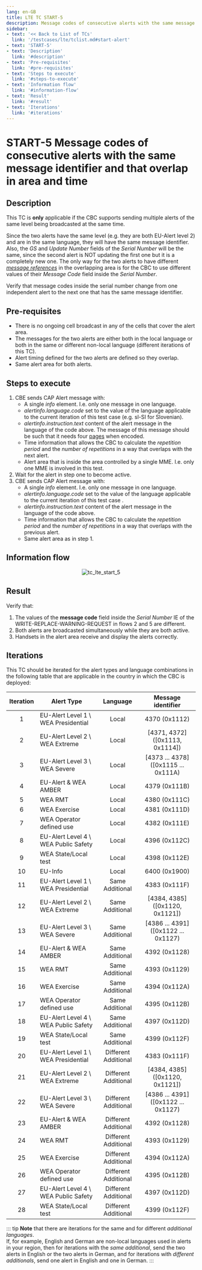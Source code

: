 ```yaml
---
lang: en-GB
title: LTE TC START-5
description: Message codes of consecutive alerts with the same message identifier. Both alerts overlap in time and geographical area.
sidebar:
- text: '<< Back to List of TCs'
  link: '/testcases/lte/tclist.md#start-alert'
- text: 'START-5'
- text: 'Description'
  link: '#description'
- text: 'Pre-requisites'
  link: '#pre-requisites'
- text: 'Steps to execute'
  link: '#steps-to-execute'
- text: 'Information flow'
  link: '#information-flow'
- text: 'Result'
  link: '#result'
- text: 'Iterations'
  link: '#iterations'
---
```


# **START-5** Message codes of consecutive alerts with the same message identifier and that overlap in area and time

## Description

This TC is **only** applicable if the CBC supports sending multiple alerts of 
the same level being broadcasted at the same time.

Since the two alerts have the same level (e.g. they are both EU-Alert level 2)
and are in the same language, they will have the same message identifier. Also, 
the *GS* and *Update Number* fields of the *Serial Number* will be the same, 
since the second alert is NOT updating the first one but it is a completely new
one. The only way for the two alerts to have different 
[*message references*](/identifiers.md#message-reference) in the overlapping 
area is for the CBC to use different values of their *Message Code* field 
inside the *Serial Number*.

Verify that message codes inside the serial number change from one independent alert to 
the next one that has the same message identifier.

## Pre-requisites

* There is no ongoing cell broadcast in any of the cells that cover the alert area.
* The messages for the two alerts are either both in the local language or both in 
  the same or different non-local language (different iterations of this TC).
* Alert timing defined for the two alerts are defined so they overlap.
* Same alert area for both alerts. 

## Steps to execute

1. CBE sends CAP Alert message with:
   - A single *info* element. I.e. only one message in one language.
   - *alertinfo.language.code* set to the value of the language applicable to 
     the current iteration of this test case (e.g. sl-SI for Slovenian).
   - *alertinfo.instruction.text* content of the alert message in the language 
     of the code above. The message of this message should be such that it 
     needs four [pages](/introduction.html#cell-broadcast-message) when 
     encoded.
   - Time information that allows the CBC to calculate the *repetition period*
     and the *number of repetitions* in a way that overlaps with the next 
     alert.
   - Alert area that is inside the area controlled by a single MME. I.e.
     only one MME is involved in this test.
2. Wait for the alert in step one to become active.
3. CBE sends CAP Alert message with:
   - A single *info* element. I.e. only one message in one language.
   - *alertinfo.language.code* set to the value of the language applicable to 
     the current iteration of this test case .
   - *alertinfo.instruction.text* content of the alert message in the language 
     of the code above.
   - Time information that allows the CBC to calculate the *repetition period*
     and the *number of repetitions* in a way that overlaps with the previous 
     alert.
   - Same alert area as in step 1.

## Information flow

<div style="text-align: center;">

![tc_lte_start_5](/assets/img/flows/lte/start/tc_lte_start_5.svg)

</div>

## Result

Verify that:

1. The values of the **message code** field inside the *Serial Number* IE of 
   the WRITE-REPLACE-WARNING-REQUEST in flows 2 and 5 are different.
2. Both alerts are broadcasted simultaneously while they are both active.
3. Handsets in the alert area receive and display the alerts correctly.

## Iterations

This TC should be iterated for the alert types and language combinations in the
following table that are applicable in the country in which the CBC is 
deployed:

| Iteration | Alert Type | Language | Message identifier |
|:---:| ------------ |:----:|:------------------:|
| 1 | EU-Alert Level 1 \ WEA Presidential | Local | 4370 (0x1112) |
| 2 | EU-Alert Level 2 \ WEA Extreme | Local | [4371, 4372] ([0x1113, 0x1114]) |
| 3 | EU-Alert Level 3 \ WEA Severe | Local | [4373 ... 4378] ([0x1115 ... 0x111A) |
| 4 | EU-Alert & WEA AMBER | Local | 4379 (0x111B) |
| 5 | WEA RMT | Local | 4380 (0x111C) |
| 6 | WEA Exercise | Local | 4381 (0x111D) |
| 7 | WEA Operator defined use | Local | 4382 (0x111E) |
| 8 | EU-Alert Level 4 \ WEA Public Safety | Local | 4396 (0x112C) |
| 9 | WEA State/Local test | Local | 4398 (0x112E) |
| 10 | EU-Info | Local | 6400 (0x1900) |
| 11 | EU-Alert Level 1 \ WEA Presidential | Same Additional | 4383 (0x111F) |
| 12 | EU-Alert Level 2 \ WEA Extreme | Same Additional | [4384, 4385] ([0x1120, 0x1121]) |
| 13 | EU-Alert Level 3 \ WEA Severe | Same Additional | [4386 ... 4391] ([0x1122 ... 0x1127) |
| 14 | EU-Alert & WEA AMBER | Same Additional | 4392 (0x1128) |
| 15 | WEA RMT | Same Additional | 4393 (0x1129) |
| 16 | WEA Exercise | Same Additional | 4394 (0x112A) |
| 17 | WEA Operator defined use | Same Additional | 4395 (0x112B) |
| 18 | EU-Alert Level 4 \ WEA Public Safety | Same Additional | 4397 (0x112D) |
| 19 | WEA State/Local test | Same Additional | 4399 (0x112F) |
| 20 | EU-Alert Level 1 \ WEA Presidential | Different Additional | 4383 (0x111F) |
| 21 | EU-Alert Level 2 \ WEA Extreme | Different Additional | [4384, 4385] ([0x1120, 0x1121]) |
| 22 | EU-Alert Level 3 \ WEA Severe | Different Additional | [4386 ... 4391] ([0x1122 ... 0x1127) |
| 23 | EU-Alert & WEA AMBER | Different Additional | 4392 (0x1128) |
| 24 | WEA RMT | Different Additional | 4393 (0x1129) |
| 25 | WEA Exercise | Different Additional | 4394 (0x112A) |
| 26 | WEA Operator defined use | Different Additional | 4395 (0x112B) |
| 27 | EU-Alert Level 4 \ WEA Public Safety | Different Additional | 4397 (0x112D) |
| 28 | WEA State/Local test | Different Additional | 4399 (0x112F) |

::: tip
**Note** that there are iterations for the same and for different *additional 
languages*.<br> If, for example, English and German are non-local languages 
used in alerts in your region, then for iterations with the *same additional*, 
send the two alerts in English or the two alerts in German, and for iterations 
with *different additionals*, send one alert in English and one in German. 
:::